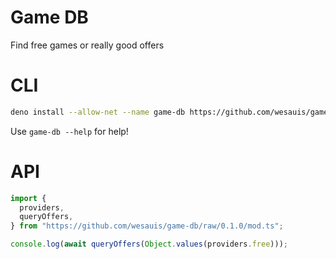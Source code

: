 # Game DB

Find free games or really good offers

# CLI

```sh
deno install --allow-net --name game-db https://github.com/wesauis/game-db/raw/0.1.0/mod.ts
```

Use `game-db --help` for help!

# API

```typescript
import {
  providers,
  queryOffers,
} from "https://github.com/wesauis/game-db/raw/0.1.0/mod.ts";

console.log(await queryOffers(Object.values(providers.free)));
```
